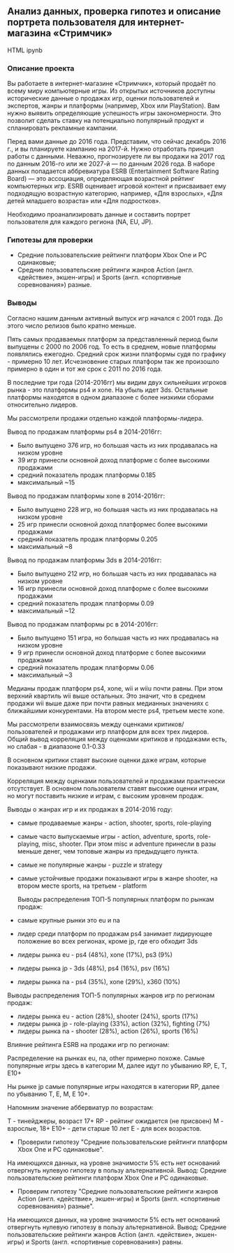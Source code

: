 ## Анализ данных, проверка гипотез и описание портрета пользователя для интернет-магазина «Стримчик»

HTML ipynb

### Описание проекта
Вы работаете в интернет-магазине «Стримчик», который продаёт по всему миру компьютерные игры. Из открытых источников доступны исторические данные о продажах игр, оценки пользователей и экспертов, жанры и платформы (например, Xbox или PlayStation). Вам нужно выявить определяющие успешность игры закономерности. Это позволит сделать ставку на потенциально популярный продукт и спланировать рекламные кампании.

Перед вами данные до 2016 года. Представим, что сейчас декабрь 2016 г., и вы планируете кампанию на 2017-й. Нужно отработать принцип работы с данными. Неважно, прогнозируете ли вы продажи на 2017 год по данным 2016-го или же 2027-й — по данным 2026 года.
В наборе данных попадается аббревиатура ESRB (Entertainment Software Rating Board) — это ассоциация, определяющая возрастной рейтинг компьютерных игр. ESRB оценивает игровой контент и присваивает ему подходящую возрастную категорию, например, «Для взрослых», «Для детей младшего возраста» или «Для подростков».

Необходимо проанализировать данные и составить портрет пользователя для каждого региона (NA, EU, JP).

### Гипотезы для проверки
- Средние пользовательские рейтинги платформ Xbox One и PC одинаковые;
- Средние пользовательские рейтинги жанров Action (англ. «действие», экшен-игры) и Sports (англ. «спортивные соревнования») разные.

### Выводы

Согласно нашим данным активный выпуск игр начался с 2001 года. До этого число релизов было кратно меньше.

Пять самых продаваемых платформ за представленный период  были выпущены с 2000 по 2006 год. То есть в среднем, новые платформы появлялись ежегодно. Средний срок жизни платформы судя по графику - примерно 10 лет. Исчезновение старых платформ так же произошло примерно в один и тот же срок с 2011 по 2016 года.


В последние три года (2014-2016гг) мы видим двух сильнейших игроков рынка - это платформы ps4 и xone. На убыль идет 3ds. Остальные платформы находятся в одном диапазоне с более низкими сборами относительно лидеров.

Мы рассмотрели продажи отдельно каждой платформы-лидера.

Вывод по продажам платформы ps4 в 2014-2016гг:

* Было выпущено 376 игр, но большая часть из них продавалась на низком уровне
* 39 игр принесли основной доход платформе с более высокими продажами
* средний показатель продаж платформы 0.185
* максимальный ~15

Вывод по продажам платформы xone в 2014-2016гг:

* Было выпущено 228 игр, но большая часть из них продавалась на низком уровне
* 25 игр принесли основной доход платформес более высокими продажами
* средний показатель продаж платформы 0.205
* максимальный ~8

Вывод по продажам платформы 3ds в 2014-2016гг:

* Было выпущено 212 игр, но большая часть из них продавалась на низком уровне
* 16 игр принесли основной доход платформе с более высокими продажами
* средний показатель продаж платформы 0.09
* максимальный ~12

Вывод по продажам платформы pc в 2014-2016гг: 
* Было выпущено 151 игра, но большая часть из них продавалась на низком уровне
* 9 игр принесли основной доход платформе с более высокими продажами
* средний показатель продаж платформы 0.06
* максимальный ~3

Медианы продаж платформ ps4, xone, wii и wiiu почти равны. При этом верхний квартиль wii выше остальных. Это значит, что в среднем продажи wii выше даже при почти равных медианных значениях с ближайшими конкурентами. На втором месте ps4, третьем месте xone. 

Мы рассмотрели взаимосвязь между оценками критиков/пользователей и продажами игр платформ для всех трех лидеров.
Общий вывод корреляция между оценками критиков и продажами есть, но слабая - в диапазоне 0.1-0.33

В основном критики ставят высокие оценки даже играм, которые показывают низкие продажи.

Корреляция между оценками пользователей и продажами практически отсутствует. В основном пользователм ставят высокие оценки играм, но могут поставить низкие и играм, с высоким уровнем продаж.


Выводы о жанрах игр и их продажах в 2014-2016 году:

* самые продаваемые жанры - action, shooter, sports, role-playing
* самые часто выпускаемые игры - action, adventure, sports, role-playing, misc, shooter. При этом misc и adventure принесли в разы меньше денег, чем топовые жанры из предыдущего пункта.
* самые не популярные жанры - puzzle и strategy
* самые устойчивые продажи показывают игры в жанре shooter, на втором месте sports, на третьем - platform

  Выводы распределения ТОП-5 популярных платформ по рынкам продаж:

* самые крупные рынки это eu и na
* лидер среди платформ по продажам ps4 занимает лидирующее положение во всех регионах, кроме jp, где его обходит 3ds
* лидеры рынка eu - ps4 (48%), xone (17%), ps3 (9%)
* лидеры рынка jp - 3ds (48%), ps4 (16%), psv (16%)
* лидеры рынка na - ps4 (35%), xone (29%), x360 (10%)

Выводы распределения ТОП-5 популярных жанров игр по регионам продаж:

* лидеры рынка eu - action (28%), shooter (24%), sports (17%)
* лидеры рынка jp - role-playing (33%), action (32%), fighting (7%)
* лидеры рынка na - shooter (28%), action (26%), sports (16%)


Влияние рейтинга ESRB на продажи игр по регионам:

Распределение на рынках eu, na, other примерно похоже. Самые популярные игры здесь в категории М, далее идут по убыванию RP, E, T, E10+

Ны рынке jp самые популярные игры находятся в категории RP, далее по убыванию T, E, M, E 10+.


Напомним значение аббервиатур по возрастам:

Т - тинейджеры, возраст 17+ RP - рейтинг ожидается (не присвоен) М - взрослые, 18+ Е10+ - дети старше 10 лет Е - для всех возрастов.


* Проверили гипотезу "Средние пользовательские рейтинги платформ Xbox One и PC одинаковые".

На имеющихся данных, на уровне значимости 5% есть нет оснований отвергнуть нулевую гипотезу в пользу альтернативной. Вывод: Средние пользовательские рейтинги платформ Xbox One и PC одинаковые.


* Проверим гипотезу "Средние пользовательские рейтинги жанров Action (англ. «действие», экшен-игры) и Sports (англ. «спортивные соревнования») разные".

На имеющихся данных, на уровне значимости 5% есть нет оснований отвергнуть нулевую гипотезу в пользу альтернативной. Вывод: Средние пользовательские рейтинги жанров Action (англ. «действие», экшен-игры) и Sports (англ. «спортивные соревнования») равны.
